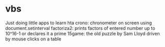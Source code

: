 # vbs
Just doing little apps to learn hta
crono:      chronometer on screen using document.setinterval
factoriza2: prints factors of entered number up to 10^16-1  or declares it a prime
15game:     the old puzzle by Sam Lloyd driven by mouse clicks on a table

